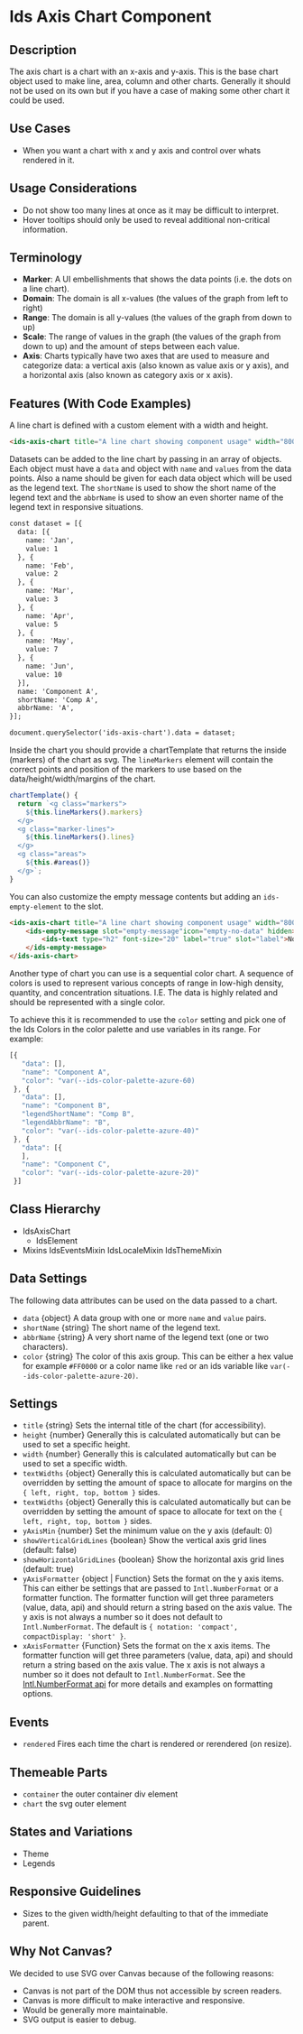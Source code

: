 # Ids Axis Chart Component

## Description

The axis chart is a chart with an x-axis and y-axis. This is the base chart object used to make line, area, column and other charts.
Generally it should not be used on its own but if you have a case of making some other chart it could be used.

## Use Cases

- When you want a chart with x and y axis and control over whats rendered in it.

## Usage Considerations

- Do not show too many lines at once as it may be difficult to interpret.
- Hover tooltips should only be used to reveal additional non-critical information.

## Terminology

- **Marker**: A UI embellishments that shows the data points (i.e. the dots on a line chart).
- **Domain**: The domain is all x-values (the values of the graph from left to right)
- **Range**: The domain is all y-values (the values of the graph from down to up)
- **Scale**: The range of values in the graph (the values of the graph from down to up) and the amount of steps between each value.
- **Axis**: Charts typically have two axes that are used to measure and categorize data: a vertical axis (also known as value axis or y axis), and a horizontal axis (also known as category axis or x axis).

## Features (With Code Examples)

A line chart is defined with a custom element with a width and height.

```html
<ids-axis-chart title="A line chart showing component usage" width="800" height="500"></ids-axis-chart>
```

Datasets can be added to the line chart by passing in an array of objects. Each object must have a `data` and object with `name` and `values` from the data points. Also a name should be given for each data object which will be used as the legend text. The `shortName` is used to show the short name of the legend text and the `abbrName` is used to show an even shorter name of the legend text in responsive situations.

```html
const dataset = [{
  data: [{
    name: 'Jan',
    value: 1
  }, {
    name: 'Feb',
    value: 2
  }, {
    name: 'Mar',
    value: 3
  }, {
    name: 'Apr',
    value: 5
  }, {
    name: 'May',
    value: 7
  }, {
    name: 'Jun',
    value: 10
  }],
  name: 'Component A',
  shortName: 'Comp A',
  abbrName: 'A',
}];

document.querySelector('ids-axis-chart').data = dataset;
```

Inside the chart you should provide a chartTemplate that returns the inside (markers) of the chart as svg. The `lineMarkers` element will contain the correct points and position of the markers to use based on the data/height/width/margins of the chart.

```js
chartTemplate() {
  return `<g class="markers">
    ${this.lineMarkers().markers}
  </g>
  <g class="marker-lines">
    ${this.lineMarkers().lines}
  </g>
  <g class="areas">
    ${this.#areas()}
  </g>`;
}
```

You can also customize the empty message contents but adding an `ids-empty-element` to the slot.

```html
<ids-axis-chart title="A line chart showing component usage" width="800" height="500">
    <ids-empty-message slot="empty-message"icon="empty-no-data" hidden>
        <ids-text type="h2" font-size="20" label="true" slot="label">No Data Right Now</ids-text>
    </ids-empty-message>
</ids-axis-chart>
```

Another type of chart you can use is a sequential color chart. A sequence of colors is used to represent various concepts of range in low-high density, quantity, and concentration situations. I.E. The data is highly related and should be represented with a single color.

To achieve this it is recommended to use the `color` setting and pick one of the Ids Colors in the color palette and use variables in its range. For example:

```js
[{
   "data": [],
   "name": "Component A",
   "color": "var(--ids-color-palette-azure-60)
 }, {
   "data": [],
   "name": "Component B",
   "legendShortName": "Comp B",
   "legendAbbrName": "B",
   "color": "var(--ids-color-palette-azure-40)"
 }, {
   "data": [{
   ],
   "name": "Component C",
   "color": "var(--ids-color-palette-azure-20)"
 }]
```

## Class Hierarchy

- IdsAxisChart
    - IdsElement
- Mixins
  IdsEventsMixin
  IdsLocaleMixin
  IdsThemeMixin

## Data Settings

The following data attributes can be used on the data passed to a chart.

- `data` {object} A data group with one or more `name` and `value` pairs.
- `shortName` {string} The short name of the legend text.
- `abbrName` {string} A very short name of the legend text (one or two characters).
- `color` {string} The color of this axis group. This can be either a hex value for example `#FF0000` or a color name like `red` or an ids variable like `var(--ids-color-palette-azure-20)`.

## Settings

- `title` {string} Sets the internal title of the chart (for accessibility).
- `height` {number} Generally this is calculated automatically but can be used to set a specific height.
- `width` {number} Generally this is calculated automatically but can be used to set a specific width.
- `textWidths` {object} Generally this is calculated automatically but can be overridden by setting the amount of space to allocate for margins on the `{ left, right, top, bottom }` sides.
- `textWidths` {object} Generally this is calculated automatically but can be overridden by setting the amount of space to allocate for text on the `{ left, right, top, bottom }` sides.
- `yAxisMin` {number}  Set the minimum value on the y axis  (default: 0)
- `showVerticalGridLines` {boolean}  Show the vertical axis grid lines (default: false)
- `showHorizontalGridLines` {boolean}  Show the horizontal axis grid lines (default: true)
- `yAxisFormatter` {object | Function} Sets the format on the y axis items. This can either be settings that are passed to `Intl.NumberFormat` or a formatter function. The formatter function will get three parameters (value, data, api) and should return a string based on the axis value. The y axis is not always a number so it does not default to `Intl.NumberFormat`. The default is `{ notation: 'compact', compactDisplay: 'short' }`.
- `xAxisFormatter` {Function} Sets the format on the x axis items. The formatter function will get three parameters (value, data, api) and should return a string based on the axis value. The x axis is not always a number so it does not default to `Intl.NumberFormat`. See the [Intl.NumberFormat api](https://developer.mozilla.org/en-US/docs/Web/JavaScript/Reference/Global_Objects/Intl/NumberFormat) for more details and examples on formatting options.

## Events

- `rendered` Fires each time the chart is rendered or rerendered (on resize).

## Themeable Parts

- `container` the outer container div element
- `chart` the svg outer element

## States and Variations

- Theme
- Legends

## Responsive Guidelines

- Sizes to the given width/height defaulting to that of the immediate parent.

## Why Not Canvas?

We decided to use SVG over Canvas because of the following reasons:

- Canvas is not part of the DOM thus not accessible by screen readers.
- Canvas is more difficult to make interactive and responsive.
- Would be generally more maintainable.
- SVG output is easier to debug.
